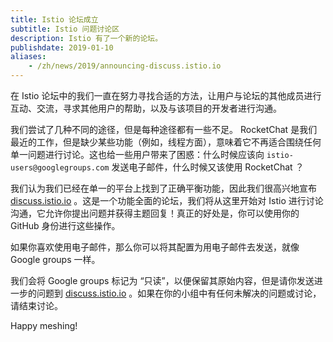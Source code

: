 ```yaml
---
title: Istio 论坛成立
subtitle: Istio 问题讨论区
description: Istio 有了一个新的论坛。
publishdate: 2019-01-10
aliases:
    - /zh/news/2019/announcing-discuss.istio.io
---
```


在 Istio 论坛中的我们一直在努力寻找合适的方法，让用户与论坛的其他成员进行互动、交流，寻求其他用户的帮助，以及与该项目的开发者进行沟通。

我们尝试了几种不同的途径，但是每种途径都有一些不足。 RocketChat 是我们最近的工作，但是缺少某些功能（例如，线程方面），意味着它不再适合围绕任何单一问题进行讨论。这也给一些用户带来了困惑：什么时候应该向 `istio-users@googlegroups.com` 发送电子邮件，什么时候又该使用 RocketChat ？

我们认为我们已经在单一的平台上找到了正确平衡功能，因此我们很高兴地宣布 [discuss.istio.io](https://discuss.istio.io) 。这是一个功能全面的论坛，我们将从这里开始对 Istio 进行讨论沟通，它允许你提出问题并获得主题回复！真正的好处是，你可以使用你的 GitHub 身份进行这些操作。

如果你喜欢使用电子邮件，那么你可以将其配置为用电子邮件去发送，就像 Google groups 一样。

我们会将 Google groups 标记为 “只读”，以便保留其原始内容，但是请你发送进一步的问题到 [discuss.istio.io](https://discuss.istio.io) 。如果在你的小组中有任何未解决的问题或讨论，请结束讨论。

Happy meshing!
